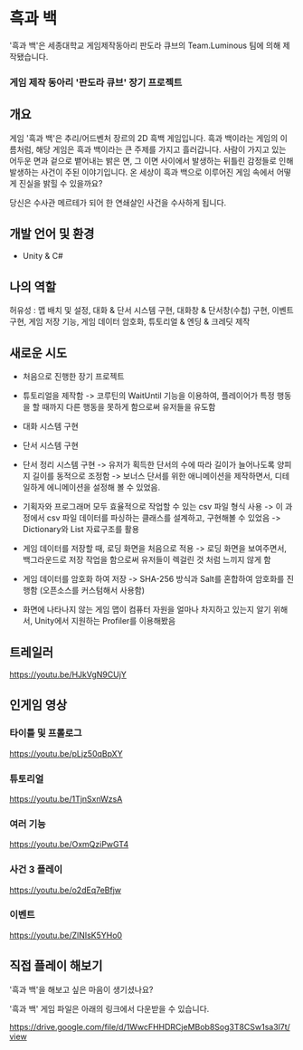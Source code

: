 # 흑과 백

'흑과 백'은 세종대학교 게임제작동아리 판도라 큐브의 Team.Luminous 팀에 의해 제작됐습니다.

### 게임 제작 동아리 '판도라 큐브' 장기 프로젝트

## 개요

게임 '흑과 백'은 추리/어드벤처 장르의 2D 흑백 게임입니다. 흑과 백이라는 게임의 이름처럼, 해당 게임은 흑과 백이라는 큰 주제를 가지고 흘러갑니다. 사람이 가지고 있는 어두운 면과 겉으로 뱉어내는 밝은 면, 그 이면 사이에서 발생하는 뒤틀린 감정들로 인해 발생하는 사건이 주된 이야기입니다. 온 세상이 흑과 백으로 이루어진 게임 속에서 어떻게 진실을 밝힐 수 있을까요?

당신은 수사관 메르테가 되어 한 연쇄살인 사건을 수사하게 됩니다.

## 개발 언어 및 환경

* Unity & C#

## 나의 역할

허유성 : 맵 배치 및 설정, 대화 & 단서 시스템 구현, 대화창 & 단서창(수첩) 구현, 이벤트 구현, 게임 저장 기능, 게임 데이터 암호화, 튜토리얼 & 엔딩 & 크레딧 제작

## 새로운 시도

* 처음으로 진행한 장기 프로젝트

* 튜토리얼을 제작함
  -> 코루틴의 WaitUntil 기능을 이용하여, 플레이어가 특정 행동을 할 때까지 다른 행동을 못하게 함으로써 유저들을 유도함

* 대화 시스템 구현 

* 단서 시스템 구현

* 단서 정리 시스템 구현
  -> 유저가 획득한 단서의 수에 따라 길이가 늘어나도록 양피지 길이를 동적으로 조정함
  -> 보너스 단서를 위한 애니메이션을 제작하면서, 디테일하게 에니메이션을 설정해 볼 수 있었음.

* 기획자와 프로그래머 모두 효율적으로 작업할 수 있는 csv 파일 형식 사용
  -> 이 과정에서 csv 파일 데이터를 파싱하는 클래스를 설계하고, 구현해볼 수 있었음
  -> Dictionary와 List 자료구조를 활용

* 게임 데이터를 저장할 때, 로딩 화면을 처음으로 적용
  -> 로딩 화면을 보여주면서, 백그라운드로 저장 작업을 함으로써 유저들이 렉걸린 것 처럼 느끼지 않게 함

* 게임 데이터를 암호화 하여 저장
  -> SHA-256 방식과 Salt를 혼합하여 암호화를 진행함 (오픈소스를 커스텀해서 사용함)

* 화면에 나타나지 않는 게임 맵이 컴퓨터 자원을 얼마나 차지하고 있는지 알기 위해서, Unity에서 지원하는 Profiler를 이용해봤음


## 트레일러
https://youtu.be/HJkVgN9CUjY

## 인게임 영상

### 타이틀 및 프롤로그
https://youtu.be/pLjz50qBpXY 

### 튜토리얼
https://youtu.be/1TjnSxnWzsA

### 여러 기능
https://youtu.be/OxmQziPwGT4

### 사건 3 플레이
https://youtu.be/o2dEq7eBfjw

### 이벤트
https://youtu.be/ZlNIsK5YHo0


## 직접 플레이 해보기

'흑과 백'을 해보고 싶은 마음이 생기셨나요?

'흑과 백' 게임 파일은 아래의 링크에서 다운받을 수 있습니다.

https://drive.google.com/file/d/1WwcFHHDRCjeMBob8Sog3T8CSw1sa3l7t/view
